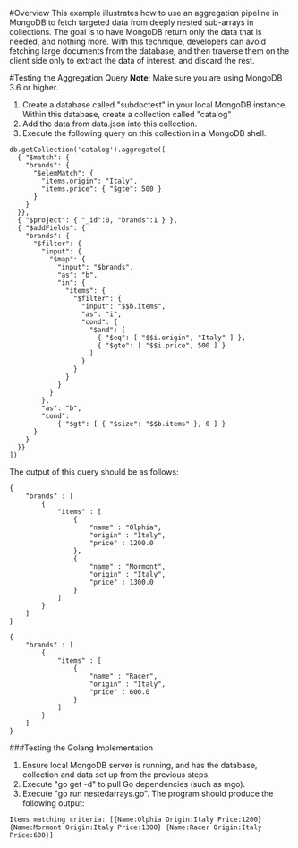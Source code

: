 #Overview
This example illustrates how to use an aggregation pipeline in MongoDB to fetch targeted data from deeply nested sub-arrays in collections. 
The goal is to have MongoDB return only the data that is needed, and nothing more. With this technique, developers can avoid fetching large documents from the database,
and then traverse them on the client side only to extract the data of interest, and discard the rest. 

#Testing the Aggregation Query
**Note**: Make sure you are using MongoDB 3.6 or higher.
1. Create a database called "subdoctest" in your local MongoDB instance. Within this database, create a collection called "catalog"
2. Add the data from data.json into this collection.
3. Execute the following query on this collection in a MongoDB shell. 
```
﻿db.getCollection('catalog').aggregate([
  { "$match": {
    "brands": {
      "$elemMatch": { 
        "items.origin": "Italy",
        "items.price": { "$gte": 500 }
      }
    }
  }},
  { "$project": { "_id":0, "brands":1 } },
  { "$addFields": {
    "brands": {
      "$filter": {
        "input": {
          "$map": {
            "input": "$brands",
            "as": "b",
            "in": {
              "items": {
                "$filter": {
                  "input": "$$b.items",
                  "as": "i",
                  "cond": {
                    "$and": [
                      { "$eq": [ "$$i.origin", "Italy" ] },
                      { "$gte": [ "$$i.price", 500 ] }
                    ]
                  }
                }
              }
            }
          }
        },
        "as": "b",
        "cond": 
            { "$gt": [ { "$size": "$$b.items" }, 0 ] }
      }
    }
  }}
])

```
The output of this query should be as follows:
```
{
    "brands" : [ 
        {
            "items" : [ 
                {
                    "name" : "Olphia",
                    "origin" : "Italy",
                    "price" : 1200.0
                }, 
                {
                    "name" : "Mormont",
                    "origin" : "Italy",
                    "price" : 1300.0
                }
            ]
        }
    ]
}

{
    "brands" : [ 
        {
            "items" : [ 
                {
                    "name" : "Racer",
                    "origin" : "Italy",
                    "price" : 600.0
                }
            ]
        }
    ]
}
```

###Testing the Golang Implementation
1. Ensure local MongoDB server is running, and has the database, collection and data set up from the previous steps.
2. Execute "go get -d" to pull Go dependencies (such as mgo).
3. Execute "go run nestedarrays.go". The program should produce the following output:
```
Items matching criteria: [{Name:Olphia Origin:Italy Price:1200} {Name:Mormont Origin:Italy Price:1300} {Name:Racer Origin:Italy Price:600}]
```




